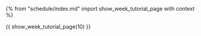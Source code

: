 {% from "schedule/index.md" import show_week_tutorial_page with context %}

{{ show_week_tutorial_page(10) }}
